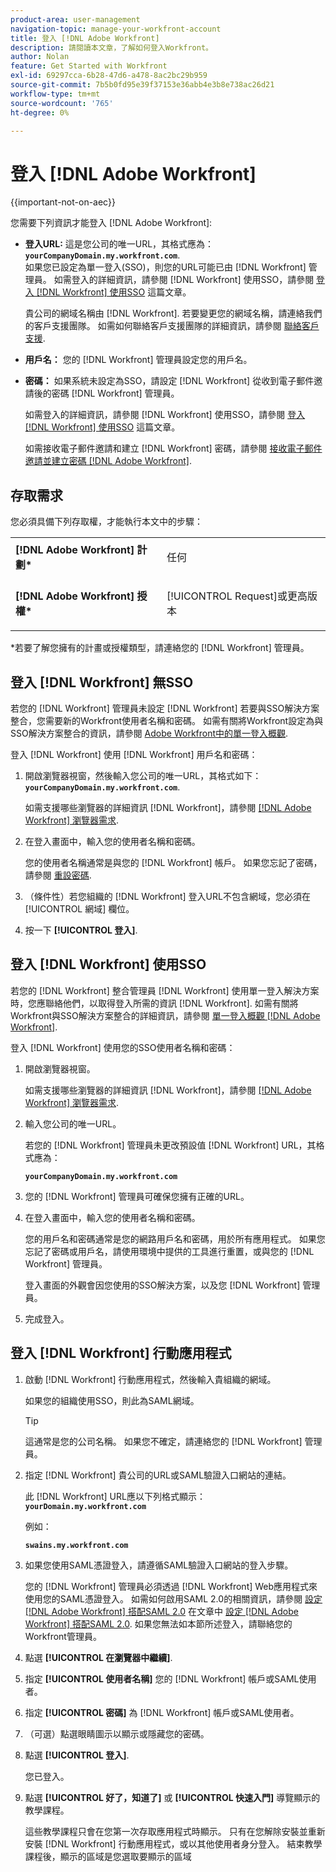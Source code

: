 ```yaml
---
product-area: user-management
navigation-topic: manage-your-workfront-account
title: 登入 [!DNL Adobe Workfront]
description: 請閱讀本文章，了解如何登入Workfront。
author: Nolan
feature: Get Started with Workfront
exl-id: 69297cca-6b28-47d6-a478-8ac2bc29b959
source-git-commit: 7b5b0fd95e39f37153e36abb4e3b8e738ac26d21
workflow-type: tm+mt
source-wordcount: '765'
ht-degree: 0%

---
```


# 登入 [!DNL Adobe Workfront]

{{important-not-on-aec}}

您需要下列資訊才能登入 [!DNL Adobe Workfront]:

* **登入URL:** 這是您公司的唯一URL，其格式應為： **`yourCompanyDomain.my.workfront.com`**.\
   如果您已設定為單一登入(SSO)，則您的URL可能已由 [!DNL Workfront] 管理員。 如需登入的詳細資訊，請參閱 [!DNL Workfront] 使用SSO，請參閱 [登入 [!DNL Workfront] 使用SSO](#log-in-to-workfront-with-sso) 這篇文章。

   貴公司的網域名稱由 [!DNL Workfront]. 若要變更您的網域名稱，請連絡我們的客戶支援團隊。 如需如何聯絡客戶支援團隊的詳細資訊，請參閱 [聯絡客戶支援](../../../workfront-basics/tips-tricks-and-troubleshooting/contact-customer-support.md).

* **用戶名：** 您的 [!DNL Workfront] 管理員設定您的用戶名。
* **密碼：** 如果系統未設定為SSO，請設定 [!DNL Workfront] 從收到電子郵件邀請後的密碼 [!DNL Workfront] 管理員。

   如需登入的詳細資訊，請參閱 [!DNL Workfront] 使用SSO，請參閱 [登入 [!DNL Workfront] 使用SSO](#log-in-to-workfront-with-sso) 這篇文章。

   如需接收電子郵件邀請和建立 [!DNL Workfront] 密碼，請參閱 [接收電子郵件邀請並建立密碼 [!DNL Adobe Workfront]](../../../workfront-basics/manage-your-account-and-profile/managing-your-workfront-account/receive-email-invitations.md).

## 存取需求

您必須具備下列存取權，才能執行本文中的步驟：

<table style="table-layout:auto"> 
 <col> 
 </col> 
 <col> 
 </col> 
 <tbody> 
  <tr> 
   <td role="rowheader"><strong>[!DNL Adobe Workfront] 計劃*</strong></td> 
   <td> <p>任何</p> </td> 
  </tr> 
  <tr> 
   <td role="rowheader"><strong>[!DNL Adobe Workfront] 授權*</strong></td> 
   <td> <p>[!UICONTROL Request]或更高版本</p> </td> 
  </tr> 
 </tbody> 
</table>

&#42;若要了解您擁有的計畫或授權類型，請連絡您的 [!DNL Workfront] 管理員。

## 登入 [!DNL Workfront] 無SSO

若您的 [!DNL Workfront] 管理員未設定 [!DNL Workfront] 若要與SSO解決方案整合，您需要新的Workfront使用者名稱和密碼。 如需有關將Workfront設定為與SSO解決方案整合的資訊，請參閱 [Adobe Workfront中的單一登入概觀](../../../administration-and-setup/add-users/single-sign-on/sso-in-workfront.md).

登入 [!DNL Workfront] 使用 [!DNL Workfront] 用戶名和密碼：

1. 開啟瀏覽器視窗，然後輸入您公司的唯一URL，其格式如下： **`yourCompanyDomain.my.workfront.com`**.

   如需支援哪些瀏覽器的詳細資訊 [!DNL Workfront]，請參閱 [[!DNL Adobe Workfront] 瀏覽器需求](../../../workfront-basics/workfront-browser-requirements.md).

1. 在登入畫面中，輸入您的使用者名稱和密碼。

   您的使用者名稱通常是與您的 [!DNL Workfront] 帳戶。 如果您忘記了密碼，請參閱 [重設密碼](../../../workfront-basics/manage-your-account-and-profile/managing-your-workfront-account/reset-your-password.md).

1. （條件性）若您組織的 [!DNL Workfront] 登入URL不包含網域，您必須在 [!UICONTROL 網域] 欄位。
1. 按一下 **[!UICONTROL 登入]**.

## 登入 [!DNL Workfront] 使用SSO

若您的 [!DNL Workfront] 整合管理員 [!DNL Workfront] 使用單一登入解決方案時，您應聯絡他們，以取得登入所需的資訊 [!DNL Workfront]. 如需有關將Workfront與SSO解決方案整合的詳細資訊，請參閱 [單一登入概觀 [!DNL Adobe Workfront]](../../../administration-and-setup/add-users/single-sign-on/sso-in-workfront.md).

登入 [!DNL Workfront] 使用您的SSO使用者名稱和密碼：

1. 開啟瀏覽器視窗。

   如需支援哪些瀏覽器的詳細資訊 [!DNL Workfront]，請參閱 [[!DNL Adobe Workfront] 瀏覽器需求](../../../workfront-basics/workfront-browser-requirements.md).

1. 輸入您公司的唯一URL。

   若您的 [!DNL Workfront] 管理員未更改預設值 [!DNL Workfront] URL，其格式應為：

   **`yourCompanyDomain.my.workfront.com`**

1. 您的 [!DNL Workfront] 管理員可確保您擁有正確的URL。
1. 在登入畫面中，輸入您的使用者名稱和密碼。

   您的用戶名和密碼通常是您的網路用戶名和密碼，用於所有應用程式。 如果您忘記了密碼或用戶名，請使用環境中提供的工具進行重置，或與您的 [!DNL Workfront] 管理員。

   登入畫面的外觀會因您使用的SSO解決方案，以及您 [!DNL Workfront] 管理員。

1. 完成登入。

## 登入 [!DNL Workfront] 行動應用程式

1. 啟動 [!DNL Workfront] 行動應用程式，然後輸入貴組織的網域。

   如果您的組織使用SSO，則此為SAML網域。

   >[!TIP]
   >
   >這通常是您的公司名稱。 如果您不確定，請連絡您的 [!DNL Workfront] 管理員。

1. 指定 [!DNL Workfront] 貴公司的URL或SAML驗證入口網站的連結。

   此 [!DNL Workfront] URL應以下列格式顯示：
   **`yourDomain.my.workfront.com`**

   例如：

   **`swains.my.workfront.com`**

1. 如果您使用SAML憑證登入，請遵循SAML驗證入口網站的登入步驟。

   您的 [!DNL Workfront] 管理員必須透過 [!DNL Workfront] Web應用程式來使用您的SAML憑證登入。 如需如何啟用SAML 2.0的相關資訊，請參閱 [設定 [!DNL Adobe Workfront] 搭配SAML 2.0](../../../administration-and-setup/add-users/single-sign-on/configure-workfront-saml-2.md#saml-with-workfront-web-app) 在文章中 [設定 [!DNL Adobe Workfront] 搭配SAML 2.0](../../../administration-and-setup/add-users/single-sign-on/configure-workfront-saml-2.md). 如果您無法如本節所述登入，請聯絡您的Workfront管理員。

1. 點選 **[!UICONTROL 在瀏覽器中繼續]**.
1. 指定 **[!UICONTROL 使用者名稱]** 您的 [!DNL Workfront] 帳戶或SAML使用者。
1. 指定 **[!UICONTROL 密碼]** 為 [!DNL Workfront] 帳戶或SAML使用者。
1. （可選）點選眼睛圖示以顯示或隱藏您的密碼。
1. 點選 **[!UICONTROL 登入]**.

   您已登入。

1. 點選 **[!UICONTROL 好了，知道了]** 或 **[!UICONTROL 快速入門]** 導覽顯示的教學課程。

   這些教學課程只會在您第一次存取應用程式時顯示。 只有在您解除安裝並重新安裝 [!DNL Workfront] 行動應用程式，或以其他使用者身分登入。 結束教學課程後，顯示的區域是您選取要顯示的區域
